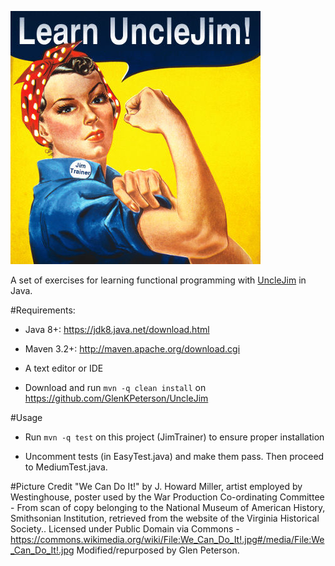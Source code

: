![Learn UncleJim with JimTrainer](LearnUncleJim.jpg)

A set of exercises for learning functional programming with [UncleJim](https://github.com/GlenKPeterson/UncleJim) in Java.

#Requirements:
 - Java 8+: https://jdk8.java.net/download.html

 - Maven 3.2+: http://maven.apache.org/download.cgi

 - A text editor or IDE

 - Download and run `mvn -q clean install` on https://github.com/GlenKPeterson/UncleJim

#Usage 
 - Run `mvn -q test` on this project (JimTrainer) to ensure proper installation
 
 - Uncomment tests (in EasyTest.java) and make them pass.  Then proceed to MediumTest.java.


#Picture Credit
"We Can Do It!" by J. Howard Miller, artist employed by Westinghouse, poster used by the War Production Co-ordinating Committee - From scan of copy belonging to the National Museum of American History, Smithsonian Institution, retrieved from the website of the Virginia Historical Society.. Licensed under Public Domain via Commons - https://commons.wikimedia.org/wiki/File:We_Can_Do_It!.jpg#/media/File:We_Can_Do_It!.jpg  Modified/repurposed by Glen Peterson.
